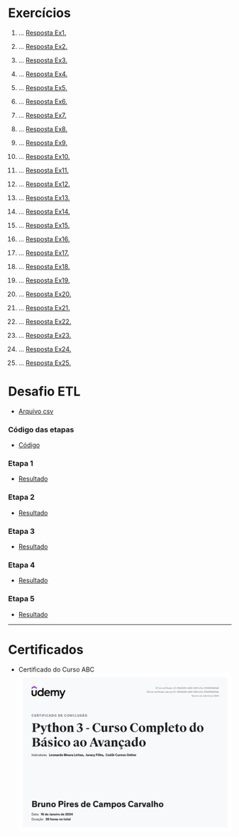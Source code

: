 # Exercícios

1. ...
   [Resposta Ex1.](exercicios/ex1.py)

2. ...
   [Resposta Ex2.](exercicios/ex2.py)

3. ...
   [Resposta Ex3.](exercicios/ex3.py)

4. ...
   [Resposta Ex4.](exercicios/ex4.py)

5. ...
   [Resposta Ex5.](exercicios/ex5.py)

6. ...
   [Resposta Ex6.](exercicios/ex6.py)

7. ...
   [Resposta Ex7.](exercicios/ex7.py)

8. ...
   [Resposta Ex8.](exercicios/ex8.py)

9. ...
   [Resposta Ex9.](exercicios/ex9.py)

10. ...
    [Resposta Ex10.](exercicios/ex10.py)

11. ...
    [Resposta Ex11.](exercicios/ex11.py)

12. ...
    [Resposta Ex12.](exercicios/ex12.py)

13. ...
    [Resposta Ex13.](exercicios/ex13.py)

14. ...
    [Resposta Ex14.](exercicios/ex14.py)

15. ...
    [Resposta Ex15.](exercicios/ex15.py)

16. ...
    [Resposta Ex16.](exercicios/ex16.py)

17. ...
    [Resposta Ex17.](exercicios/ex17.py)

18. ...
    [Resposta Ex18.](exercicios/ex18.py)

19. ...
    [Resposta Ex19.](exercicios/ex19.py)

20. ...
    [Resposta Ex20.](exercicios/ex20.py)

21. ...
    [Resposta Ex21.](exercicios/ex21.py)

22. ...
    [Resposta Ex22.](exercicios/ex22.py)

23. ...
    [Resposta Ex23.](exercicios/ex23.py)

24. ...
    [Resposta Ex24.](exercicios/ex24.py)

25. ...
    [Resposta Ex25.](exercicios/ex25.py)

# Desafio ETL

- [Arquivo csv](desafio/actors.csv)

### Código das etapas

- [Código](./desafio/etl.ipynb)

### Etapa 1

- [Resultado](./desafio/etapa-1.txt)

### Etapa 2

- [Resultado](./desafio/etapa-2.txt)

### Etapa 3

- [Resultado](./desafio/etapa-3.txt)

### Etapa 4

- [Resultado](./desafio/etapa-4.txt)

### Etapa 5

- [Resultado](./desafio/etapa-5.txt)

---

# Certificados

- Certificado do Curso ABC
  ![Curso ABC](certificados/curso_python3.jpg)
